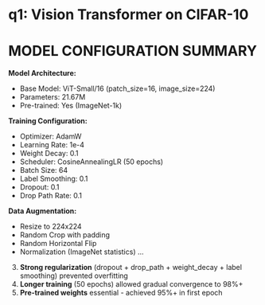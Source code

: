 
**q1: Vision Transformer on CIFAR-10**
============================================================
MODEL CONFIGURATION SUMMARY
============================================================

**Model Architecture:**
- Base Model: ViT-Small/16 (patch_size=16, image_size=224)
- Parameters: 21.67M
- Pre-trained: Yes (ImageNet-1k)

**Training Configuration:**
- Optimizer: AdamW
- Learning Rate: 1e-4
- Weight Decay: 0.1
- Scheduler: CosineAnnealingLR (50 epochs)
- Batch Size: 64
- Label Smoothing: 0.1
- Dropout: 0.1
- Drop Path Rate: 0.1

**Data Augmentation:**
- Resize to 224x224
- Random Crop with padding
- Random Horizontal Flip
- Normalization (ImageNet statistics)
...
3. **Strong regularization** (dropout + drop_path + weight_decay + label smoothing) prevented overfitting
4. **Longer training** (50 epochs) allowed gradual convergence to 98%+
5. **Pre-trained weights** essential - achieved 95%+ in first epoch
